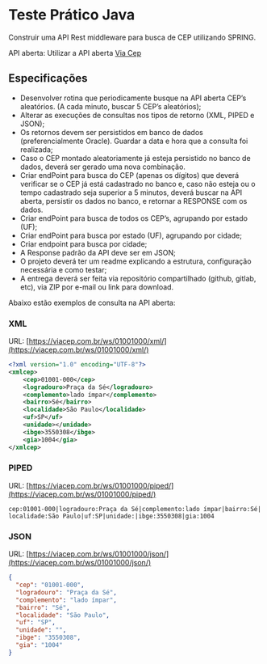 # Teste Prático Java

Construir uma API Rest middleware para busca de CEP utilizando SPRING.

API aberta: Utilizar a API aberta [Via Cep](https://viacep.com.br/)

## Especificações
 - Desenvolver rotina que periodicamente busque na API aberta CEP’s aleatórios. (A cada minuto, buscar 5 CEP’s aleatórios);
 - Alterar as execuções de consultas nos tipos de retorno (XML, PIPED e JSON); 
 - Os retornos devem ser persistidos em banco de dados (preferencialmente Oracle). Guardar a data e hora que a consulta foi realizada;
 - Caso o CEP montado aleatoriamente já esteja persistido no banco de dados, deverá ser gerado uma nova combinação.
 - Criar endPoint para busca do CEP (apenas os dígitos) que deverá verificar se o CEP já está cadastrado no banco e, caso não esteja ou o tempo cadastrado seja superior a 5 minutos, deverá buscar na API aberta, persistir os dados no banco, e retornar a RESPONSE com os dados.
 - Criar endPoint para busca de todos os CEP’s, agrupando por estado (UF);
 - Criar endPoint para busca por estado (UF), agrupando por cidade;
 - Criar endpoint para busca por cidade;
 - A Response padrão da API deve ser em JSON;
 - O projeto deverá ter um readme explicando a estrutura, configuração necessária e como testar;
 - A entrega deverá ser feita via repositório compartilhado (github, gitlab, etc), via ZIP por e-mail ou link para download.

Abaixo estão exemplos de consulta na API aberta:
### XML
URL: [https://viacep.com.br/ws/01001000/xml/](https://viacep.com.br/ws/01001000/xml/)
```xml
<?xml version="1.0" encoding="UTF-8"?>
<xmlcep>
    <cep>01001-000</cep>
    <logradouro>Praça da Sé</logradouro>
    <complemento>lado ímpar</complemento>
    <bairro>Sé</bairro>
    <localidade>São Paulo</localidade>
    <uf>SP</uf>
    <unidade></unidade>
    <ibge>3550308</ibge>
    <gia>1004</gia>
</xmlcep>
```
### PIPED
URL: [https://viacep.com.br/ws/01001000/piped/](https://viacep.com.br/ws/01001000/piped/)
```
cep:01001-000|logradouro:Praça da Sé|complemento:lado ímpar|bairro:Sé|
localidade:São Paulo|uf:SP|unidade:|ibge:3550308|gia:1004
```
### JSON
URL: [https://viacep.com.br/ws/01001000/json/](https://viacep.com.br/ws/01001000/json/)
```json
{
  "cep": "01001-000",
  "logradouro": "Praça da Sé",
  "complemento": "lado ímpar",
  "bairro": "Sé",
  "localidade": "São Paulo",
  "uf": "SP",
  "unidade": "",
  "ibge": "3550308",
  "gia": "1004"
}
```
